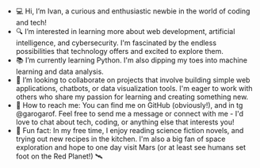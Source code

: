- 💻 Hi, I’m Ivan, a curious and enthusiastic newbie in the world of coding and tech!
- 🔍 I’m interested in learning more about web development, artificial intelligence, and cybersecurity. I'm fascinated by the endless possibilities that technology offers and excited to explore them.
- 📚 I’m currently learning  Python. I'm also dipping my toes into machine learning and data analysis.
- 🤝 I’m looking to collaborate on projects that involve building simple web applications, chatbots, or data visualization tools. I'm eager to work with others who share my passion for learning and creating something new.
- 📲 How to reach me: You can find me on GitHub (obviously!), and in tg @garogarof. Feel free to send me a message or connect with me - I'd love to chat about tech, coding, or anything else that interests you!
- 🔮 Fun fact: In my free time, I enjoy reading science fiction novels, and trying out new recipes in the kitchen. I'm also a big fan of space exploration and hope to one day visit Mars (or at least see humans set foot on the Red Planet!) 🛰️
